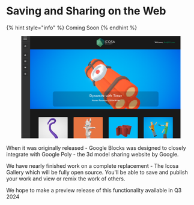 # Saving and Sharing on the Web

{% hint style="info" %}
Coming Soon
{% endhint %}

<figure><img src=".gitbook/assets/image.png" alt=""><figcaption></figcaption></figure>

When it was originally released - Google Blocks was designed to closely integrate with Google Poly - the 3d model sharing website by Google.

We have nearly finished work on a complete replacement - The Icosa Gallery which will be fully open source. You'll be able to save and publish your work and view or remix the work of others.

We hope to make a preview release of this functionality available in Q3 2024

